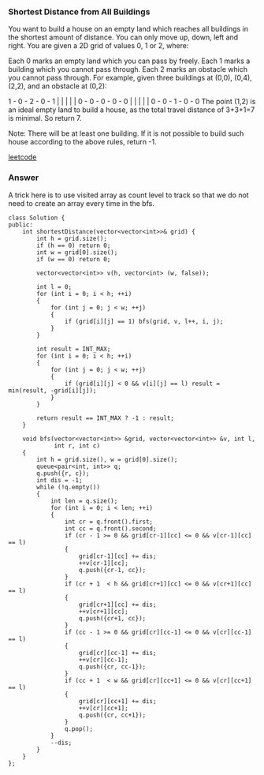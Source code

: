 ### Shortest Distance from All Buildings
You want to build a house on an empty land which reaches all buildings in the shortest amount of distance. You can only move up, down, left and right. You are given a 2D grid of values 0, 1 or 2, where:

Each 0 marks an empty land which you can pass by freely.
Each 1 marks a building which you cannot pass through.
Each 2 marks an obstacle which you cannot pass through.
For example, given three buildings at (0,0), (0,4), (2,2), and an obstacle at (0,2):

1 - 0 - 2 - 0 - 1
|   |   |   |   |
0 - 0 - 0 - 0 - 0
|   |   |   |   |
0 - 0 - 1 - 0 - 0
The point (1,2) is an ideal empty land to build a house, as the total travel distance of 3+3+1=7 is minimal. So return 7.

Note:
There will be at least one building. If it is not possible to build such house according to the above rules, return -1.

[leetcode](https://leetcode.com/problems/shortest-distance-from-all-buildings/description/)

### Answer
A trick here is to use visited array as count level to track so that we do not need to create an array every time in the bfs.

	class Solution {
	public:
	    int shortestDistance(vector<vector<int>>& grid) {
	        int h = grid.size();
	        if (h == 0) return 0;
	        int w = grid[0].size();
	        if (w == 0) return 0;
	        
	        vector<vector<int>> v(h, vector<int> (w, false));
	        
	        int l = 0;
	        for (int i = 0; i < h; ++i)
	        {
	            for (int j = 0; j < w; ++j)
	            {
	                if (grid[i][j] == 1) bfs(grid, v, l++, i, j);
	            }
	        }
	        
	        int result = INT_MAX;
	        for (int i = 0; i < h; ++i)
	        {
	            for (int j = 0; j < w; ++j)
	            {
	                if (grid[i][j] < 0 && v[i][j] == l) result = min(result, -grid[i][j]);
	            }
	        }
	        
	        return result == INT_MAX ? -1 : result;
	    }
	    
	    void bfs(vector<vector<int>> &grid, vector<vector<int>> &v, int l, 
	             int r, int c)
	    {
	        int h = grid.size(), w = grid[0].size();
	        queue<pair<int, int>> q;
	        q.push({r, c});
	        int dis = -1;
	        while (!q.empty())
	        {
	            int len = q.size();
	            for (int i = 0; i < len; ++i)
	            {
	                int cr = q.front().first;
	                int cc = q.front().second;
	                if (cr - 1 >= 0 && grid[cr-1][cc] <= 0 && v[cr-1][cc] == l)
	                {
	                    grid[cr-1][cc] += dis;
	                    ++v[cr-1][cc];
	                    q.push({cr-1, cc});
	                }
	                if (cr + 1  < h && grid[cr+1][cc] <= 0 && v[cr+1][cc] == l)
	                {
	                    grid[cr+1][cc] += dis;
	                    ++v[cr+1][cc];
	                    q.push({cr+1, cc});
	                }
	                if (cc - 1 >= 0 && grid[cr][cc-1] <= 0 && v[cr][cc-1] == l)
	                {
	                    grid[cr][cc-1] += dis;
	                    ++v[cr][cc-1];
	                    q.push({cr, cc-1});
	                }
	                if (cc + 1  < w && grid[cr][cc+1] <= 0 && v[cr][cc+1] == l)
	                {
	                    grid[cr][cc+1] += dis;
	                    ++v[cr][cc+1];
	                    q.push({cr, cc+1});
	                }
	                q.pop();
	            }
	            --dis;
	        }
	    }
	};